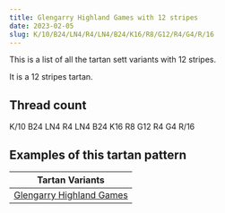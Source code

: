 ```yaml
---
title: Glengarry Highland Games with 12 stripes
date: 2023-02-05
slug: K/10/B24/LN4/R4/LN4/B24/K16/R8/G12/R4/G4/R/16
---
```

This is a list of all the tartan sett variants with 12 stripes.

It is a 12 stripes tartan.


## Thread count
K/10 B24 LN4 R4 LN4 B24 K16 R8 G12 R4 G4 R/16

## Examples of this tartan pattern

| Tartan Variants |
|---------------|
| [Glengarry Highland Games](/variants/k/10/b24/ln4/r4/ln4/b24/k16/r8/g12/r4/g4/r/16-b304080-g008000-k000000-lne0e0e0-rc00000)||
